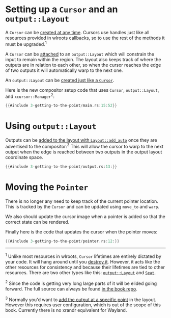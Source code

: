 # Setting up a `Cursor` and an `output::Layout`
A `Cursor` can be [created at any
time](http://way-cooler.org/docs/wlroots/cursor/struct.Cursor.html#method.create).
Cursors use handles just like all resources provided in wlroots callbacks, so to
use the rest of the methods it must be upgraded.<sup>1</sup>

A `Cursor` can be
[attached](http://way-cooler.org/docs/wlroots/cursor/struct.Cursor.html#method.attach_output_layout)
to an `output::Layout` which will constrain the input to remain within the
region. The layout also keeps track of where the outputs are in relation to each
other, so when the cursor reaches the edge of two outputs it will automatically
warp to the next one.

An `output::Layout` can be [created just like a
`Cursor`](http://way-cooler.org/docs/wlroots/output/layout/struct.Layout.html#method.create).

Here is the new compositor setup code that uses `Cursor`, `output::Layout`, and
`xcursor::Manager`<sup>2</sup>:


```rust
{{#include 3-getting-to-the-point/main.rs:15:52}}
```


# Using `output::Layout`

Outputs can be [added to the layout with
`Layout::add_auto`](http://way-cooler.org/docs/wlroots/output/layout/struct.Layout.html#method.add_auto)
once they are advertised to the compositor:<sup>3</sup> This will allow the
cursor to warp to the next output when the edge is reached between two outputs
in the output layout coordinate space.

```rust
{{#include 3-getting-to-the-point/output.rs:13:}}
```

# Moving the `Pointer`
There is no longer any need to keep track of the current pointer location. This
is tracked by the `Cursor` and can be updated using `move_to` and `warp`.

We also should update the cursor image when a pointer is added so that the
correct state can be rendered.

Finally here is the code that updates the cursor when the pointer moves:

```rust
{{#include 3-getting-to-the-point/pointer.rs:12:}}
```

---
<sup>1</sup> Unlike most resources in wlroots, `Cursor` lifetimes are entirely
dictated by your code. It will hang around until you [destroy
it](http://way-cooler.org/docs/wlroots/cursor/struct.Handle.html#method.destroy).
However, it acts like the other resources for consistency and because their
lifetimes are tied to other resources. There are two other types like this:
[`output::Layout`](http://way-cooler.org/docs/wlroots/output/layout/struct.Layout.html)
and [`Seat`](http://way-cooler.org/docs/wlroots/seat/struct.Seat.html).

<sup>2</sup> Since the code is getting very long large parts of it will be
elided going forward. The full source can always be found [in the book
repo](https://github.com/swaywm/wlroots-rs/tree/master/how-to-make-a-wayland-compositor/src).

<sup>3</sup> Normally you'd want to [add the output at a specific
point](http://way-cooler.org/docs/wlroots/output/layout/struct.Layout.html#method.add)
in the layout. However this requires user configuration, which is out of the
scope of this book. Currently there is no xrandr equivalent for Wayland.
